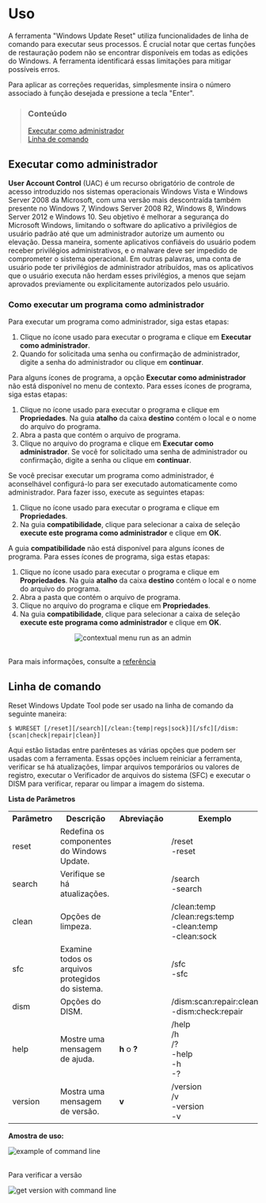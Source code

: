 # Uso

A ferramenta "Windows Update Reset" utiliza funcionalidades de linha de comando para executar seus processos. É crucial notar que certas funções de restauração podem não se encontrar disponíveis em todas as edições do Windows. A ferramenta identificará essas limitações para mitigar possíveis erros.

Para aplicar as correções requeridas, simplesmente insira o número associado à função desejada e pressione a tecla "Enter".

> ### Conteúdo
>
> [Executar como administrador](#executar-como-administrador) <br />
> [Linha de comando](#linha-de-comando)

## Executar como administrador

**User Account Control** (UAC) é um recurso obrigatório de controle de acesso introduzido nos sistemas operacionais Windows Vista e Windows Server 2008 da Microsoft, com uma versão mais descontraída também presente no Windows 7, Windows Server 2008 R2, Windows 8, Windows Server 2012 e Windows 10. Seu objetivo é melhorar a segurança do Microsoft Windows, limitando o software do aplicativo a privilégios de usuário padrão até que um administrador autorize um aumento ou elevação. Dessa maneira, somente aplicativos confiáveis ​​do usuário podem receber privilégios administrativos, e o malware deve ser impedido de comprometer o sistema operacional. Em outras palavras, uma conta de usuário pode ter privilégios de administrador atribuídos, mas os aplicativos que o usuário executa não herdam esses privilégios, a menos que sejam aprovados previamente ou explicitamente autorizados pelo usuário.

### Como executar um programa como administrador

Para executar um programa como administrador, siga estas etapas:

1. Clique no ícone usado para executar o programa e clique em **Executar como administrador**.
2. Quando for solicitada uma senha ou confirmação de administrador, digite a senha do administrador ou clique em **continuar**.

Para alguns ícones de programa, a opção **Executar como administrador** não está disponível no menu de contexto. Para esses ícones de programa, siga estas etapas:

1. Clique no ícone usado para executar o programa e clique em **Propriedades**. Na guia **atalho** da caixa **destino** contém o local e o nome do arquivo do programa.
2. Abra a pasta que contém o arquivo de programa.
3. Clique no arquivo do programa e clique em **Executar como administrador**. Se você for solicitado uma senha de administrador ou confirmação, digite a senha ou clique em **continuar**.

Se você precisar executar um programa como administrador, é aconselhável configurá-lo para ser executado automaticamente como administrador. Para fazer isso, execute as seguintes etapas:

1. Clique no ícone usado para executar o programa e clique em **Propriedades**.
2. Na guia **compatibilidade**, clique para selecionar a caixa de seleção **execute este programa como administrador** e clique em **OK**.

A guia **compatibilidade** não está disponível para alguns ícones de programa. Para esses ícones de programa, siga estas etapas:

1. Clique no ícone usado para executar o programa e clique em **Propriedades**. Na guia **atalho** da caixa **destino** contém o local e o nome do arquivo do programa.
2. Abra a pasta que contém o arquivo de programa.
3. Clique no arquivo do programa e clique em **Propriedades**.
4. Na guia **compatibilidade**, clique para selecionar a caixa de seleção **execute este programa como administrador** e clique em **OK**.

<div align="center">
	<img src="https://brasil.wureset.com/assets/images/runas.gif" alt="contextual menu run as an admin">
</div>
<br />

Para mais informações, consulte a [referência](https://support.microsoft.com/pt-br/kb/922708)

## Linha de comando

Reset Windows Update Tool pode ser usado na linha de comando da seguinte maneira:

```
$ WURESET [/reset][/search][/clean:{temp|regs|sock}][/sfc][/dism:{scan|check|repair|clean}]
```

Aqui estão listadas entre parênteses as várias opções que podem ser usadas com a ferramenta. Essas opções incluem reiniciar a ferramenta, verificar se há atualizações, limpar arquivos temporários ou valores de registro, executar o Verificador de arquivos do sistema (SFC) e executar o DISM para verificar, reparar ou limpar a imagem do sistema.

**Lista de Parâmetros**

<table border="0" cellpadding="4">
	<tr>
		<th>
			Parâmetro
		</th>
		<th>
			Descrição
		</th>
		<th>
			Abreviação
		</th>
		<th>
			Exemplo
		</th>
	</tr>
	<tr>
		<td>
			reset
		</td>
		<td>
			Redefina os componentes do Windows Update.
		</td>
		<td>
		</td>
		<td>
			/reset <br />
			-reset
		</td>
	</tr>
	<tr>
		<td>
			search
		</td>
		<td>
			Verifique se há atualizações.
		</td>
		<td>
		</td>
		<td>
			/search <br />
			-search
		</td>
	</tr>
	<tr>
		<td>
			clean
		</td>
		<td>
			Opções de limpeza.
		</td>
		<td>
		</td>
		<td>
			/clean:temp <br />
			/clean:regs:temp <br />
			-clean:temp <br />
			-clean:sock
		</td>
	</tr>
	<tr>
		<td>
			sfc
		</td>
		<td>
			Examine todos os arquivos protegidos do sistema.
		</td>
		<td>
		</td>
		<td>
			/sfc <br />
			-sfc
		</td>
	</tr>
	<tr>
		<td>
			dism
		</td>
		<td>
			Opções do DISM.
		</td>
		<td>
		</td>
		<td>
			/dism:scan:repair:clean <br />
			-dism:check:repair
		</td>
	</tr>
	<tr>
		<td>
			help
		</td>
		<td>
			Mostre uma mensagem de ajuda.
		</td>
		<td>
			<b>h</b> o <b>?</b>
		</td>
		<td>
			/help <br />
			/h <br />
			/? <br />
			-help <br />
			-h <br />
			-?
		</td>
	</tr>
	<tr>
		<td>
			version
		</td>
		<td>
			Mostra uma mensagem de versão.
		</td>
		<td>
			<b>v</b>
		</td>
		<td>
			/version <br />
			/v <br />
			-version <br />
			-v
		</td>
	</tr>
</table>

**Amostra de uso:**

<div>
	<img src="https://brasil.wureset.com/assets/images/commands.gif" alt="example of command line">
</div>
<br />

Para verificar a versão

<div>
	<img src="https://brasil.wureset.com/assets/images/version.gif" alt="get version with command line">
</div>
<br />
